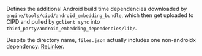 Defines the additional Android build time dependencies downloaded by `engine/tools/cipd/android_embedding_bundle`, which then get uploaded to CIPD and pulled by `gclient sync` into `third_party/android_embedding_dependencies/lib/`.

Despite the directory name, `files.json` actually includes one non-androidx dependency: [ReLinker](https://github.com/KeepSafe/ReLinker).